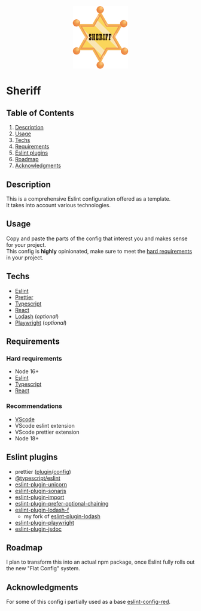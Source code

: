 <div style="text-align:center"><img src="https://github.com/AndreaPontrandolfo/sheriff/blob/master/assets/images/sheriff_icon.png" width="148"></div>

# Sheriff

## Table of Contents

1. [Description](#description)
2. [Usage](#usage)
3. [Techs](#techs)
4. [Requirements](#requirements)
5. [Eslint plugins](#eslint-plugins)
6. [Roadmap](#roadmap)
7. [Acknowledgments](#acknowledgments)

## Description

This is a comprehensive Eslint configuration offered as a template.<br>
It takes into account various technologies.

## Usage

Copy and paste the parts of the config that interest you and makes sense for your project.<br>
This config is **highly** opinionated, make sure to meet the [hard requirements](#hard-requirements) in your project.

## Techs

- [Eslint](https://eslint.org/)
- [Prettier](https://prettier.io/)
- [Typescript](https://www.typescriptlang.org/)
- [React](https://reactjs.org/)
- [Lodash](https://lodash.com/) (*optional*)
- [Playwright](https://playwright.dev/) (*optional*)

## Requirements
 
### Hard requirements
- Node 16+
- [Eslint](https://eslint.org/)
- [Typescript](https://www.typescriptlang.org/)
- [React](https://reactjs.org/)

### Recommendations
- [VScode](https://code.visualstudio.com/)
- VScode eslint extension
- VScode prettier extension
- Node 18+

## Eslint plugins 

- prettier ([plugin](https://github.com/prettier/eslint-plugin-prettier)/[config](https://github.com/prettier/eslint-config-prettier))
- [@typescript/eslint](https://github.com/typescript-eslint/typescript-eslint)
- [eslint-plugin-unicorn](https://github.com/sindresorhus/eslint-plugin-unicorn)
- [eslint-plugin-sonarjs](https://github.com/SonarSource/eslint-plugin-sonarjs)
- [eslint-plugin-import](https://github.com/import-js/eslint-plugin-import)
- [eslint-plugin-prefer-optional-chaining](https://github.com/horacio-penya/eslint-plugin-prefer-optional-chaining)
- [eslint-plugin-lodash-f](https://github.com/AndreaPontrandolfo/eslint-plugin-lodash)
    - my fork of [eslint-plugin-lodash](https://github.com/wix/eslint-plugin-lodash)
- [eslint-plugin-playwright](https://github.com/playwright-community/eslint-plugin-playwright)
- [eslint-plugin-jsdoc](https://github.com/gajus/eslint-plugin-jsdoc)

## Roadmap

I plan to transform this into an actual npm package, once Eslint fully rolls out the new "Flat Config" system.

## Acknowledgments

For some of this config i partially used as a base [eslint-config-red](https://github.com/GrosSacASac/JavaScript-Set-Up/blob/master/js/red-javascript-style-guide/index.js).